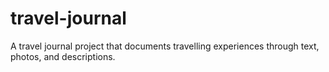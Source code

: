 # travel-journal
A travel journal project that documents travelling experiences through text, photos, and descriptions.
